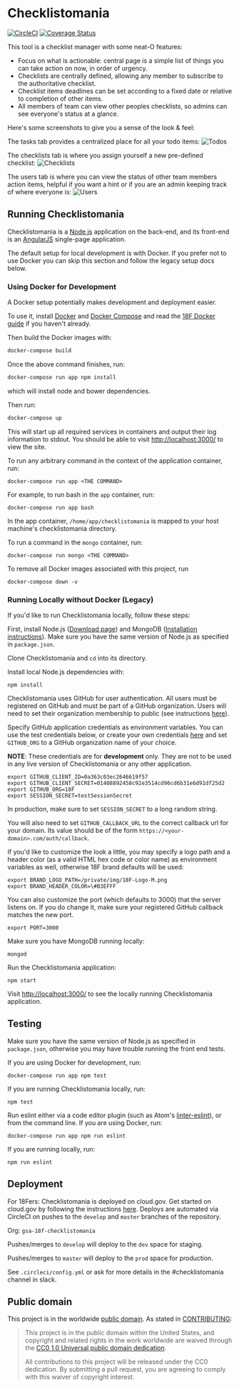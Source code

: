 # Checklistomania
[![CircleCI](https://circleci.com/gh/18F/checklistomania.svg?style=svg)](https://circleci.com/gh/18F/checklistomania)
[![Coverage Status](https://coveralls.io/repos/18F/checklistomania/badge.svg?branch=master&service=github)](https://coveralls.io/github/18F/checklistomania?branch=master)

This tool is a checklist manager with some neat-O features:
* Focus on what is actionable: central page is a simple list of things you can take action on now, in order of urgency.
* Checklists are centrally defined, allowing any member to subscribe to the authoritative checklist.
* Checklist items deadlines can be set according to a fixed date or relative to completion of other items.
* All members of team can view other peoples checklists, so admins can see everyone's status at a glance.

Here's some screenshots to give you a sense of the look & feel:

The tasks tab provides a centralized place for all your todo items:
![Todos](/public/img/tasks.png?raw=true "Tasks")

The checklists tab is where you assign yourself a new pre-defined checklist:
![Checklists](/public/img/checklists.png?raw=true "Checklists")

The users tab is where you can view the status of other team members action items, helpful if you want a hint or if you are an admin keeping track of where everyone is:
![Users](/public/img/users.png?raw=true "Users")

## Running Checklistomania

Checklistomania is a [Node.js](https://nodejs.org) application on the back-end, and its front-end is an [AngularJS](https://angularjs.org/) single-page application.

The default setup for local development is with Docker. If you prefer not to use
Docker you can skip this section and follow the legacy setup docs below.

### Using Docker for Development

A Docker setup potentially makes development and deployment easier.

To use it, install [Docker][] and [Docker Compose][] and read the
[18F Docker guide][] if you haven't already.

Then build the Docker images with:

```sh
docker-compose build
```

Once the above command finishes, run:

```sh
docker-compose run app npm install
```

which will install node and bower dependencies.

Then run:

```sh
docker-compose up
```

This will start up all required services in containers and output their
log information to stdout. You should be able to visit
[http://localhost:3000/](http://localhost:3000/) to view the site.

To run any arbitrary command in the context of the application container, run:
```shell
docker-compose run app <THE COMMAND>
```

For example, to run bash in the `app` container, run:
```shell
docker-compose run app bash
```

In the app container, `/home/app/checklistomania` is mapped to your host
machine's checklistomania directory.

To run a command in the `mongo` container, run:
```shell
docker-compose run mongo <THE COMMAND>
```

To remove all Docker images associated with this project, run
```shell
docker-compose down -v
```

### Running Locally without Docker (Legacy)

If you'd like to run Checklistomania locally, follow these steps:

First, install Node.js ([Download page](https://nodejs.org/en/download/)) and MongoDB ([Installation instructions](https://docs.mongodb.com/manual/installation/)). Make sure you have the same version of Node.js as specified in `package.json`.

Clone Checklistomania and `cd` into its directory.

Install local Node.js dependencies with:
```shell
npm install
```

Checklistomania uses GitHub for user authentication. All users must be registered on GitHub and must be part of a GitHub organization. Users will need to set their organization membership to public (see instructions [here](https://help.github.com/articles/publicizing-or-hiding-organization-membership/)).

Specify GitHub application credentials as environment variables.
You can use the test credentials below, or create your own credentials [here](https://github.com/settings/applications/new) and set `GITHUB_ORG` to a GitHub organization name of your choice.

**NOTE**: These credentials are for **development** only. They are not to be used in any live version of Checklistomania or any other application.

```shell
export GITHUB_CLIENT_ID=0a363c03ec2646619f57
export GITHUB_CLIENT_SECRET=01408892458c92e3514cd96cd6b31e6d91df25d2
export GITHUB_ORG=18F
export SESSION_SECRET=testSessionSecret
```

In production, make sure to set `SESSION_SECRET` to a long random string.

You will also need to set `GITHUB_CALLBACK_URL` to the correct callback url for your domain. Its value should be of the form `https://<your-domain>.com/auth/callback`.

If you'd like to customize the look a little, you may specify a logo path and a header color (as a valid HTML hex code or color name) as environment variables as well, otherwise 18F brand defaults will be used:
```shell
export BRAND_LOGO_PATH=/private/img/18F-Logo-M.png
export BRAND_HEADER_COLOR=\#B3EFFF
```

You can also customize the port (which defaults to 3000) that the server listens on. If you do change it, make sure your registered GitHub callback matches the new port.
```shell
export PORT=3000
```

Make sure you have MongoDB running locally:
```shell
mongod
```

Run the Checklistomania application:
```shell
npm start
```

Visit [http://localhost:3000/](http://localhost:3000/) to see the locally running Checklistomania application.

## Testing
Make sure you have the same version of Node.js as specified in `package.json`, otherwise you may have trouble running the front end tests.

If you are using Docker for development, run:
```shell
docker-compose run app npm test
```

If you are running Checklistomania locally, run:
```shell
npm test
```

Run eslint either via a code editor plugin (such as Atom's [linter-eslint](https://github.com/AtomLinter/linter-eslint)),
or from the command line. If you are using Docker, run:
```shell
docker-compose run app npm run eslint
```

If you are running locally, run:
```shell
npm run eslint
```

## Deployment

For 18Fers: Checklistomania is deployed on cloud.gov. Get started on cloud.gov by following the instructions [here](https://docs.cloud.gov/).
Deploys are automated via CircleCI on pushes to the `develop` and `master` branches of the repository.

Org: `gsa-18f-checklistomania`

Pushes/merges to `develop` will deploy to the `dev` space for staging.

Pushes/merges to `master` will deploy to the `prod` space for production.

See `.circleci/config.yml` or ask for more details in the #checklistomania channel in slack.

## Public domain
This project is in the worldwide [public domain](LICENSE.md). As stated in [CONTRIBUTING](CONTRIBUTING.md):

> This project is in the public domain within the United States, and copyright and related rights in the work worldwide are waived through the [CC0 1.0 Universal public domain dedication](https://creativecommons.org/publicdomain/zero/1.0/).
>
> All contributions to this project will be released under the CC0 dedication. By submitting a pull request, you are agreeing to comply with this waiver of copyright interest.

[18F Docker guide]: https://github.com/18F/development-guide/tree/master/project_setup/docker
[Docker]: https://www.docker.com/
[Docker Compose]: https://docs.docker.com/compose/
